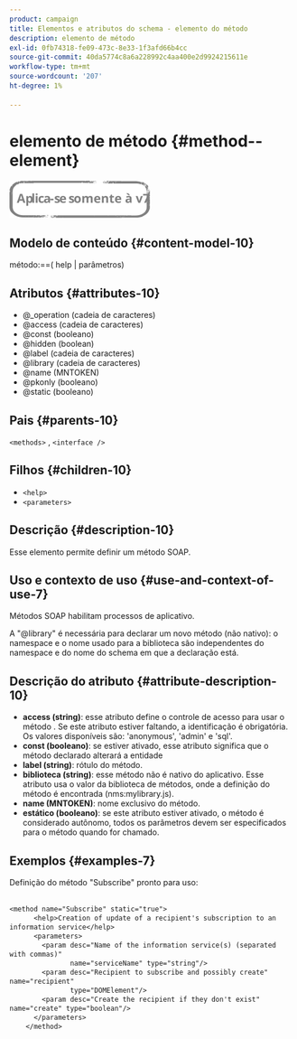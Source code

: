 ```yaml
---
product: campaign
title: Elementos e atributos do schema - elemento do método
description: elemento de método
exl-id: 0fb74318-fe09-473c-8e33-1f3afd66b4cc
source-git-commit: 40da5774c8a6a228992c4aa400e2d9924215611e
workflow-type: tm+mt
source-wordcount: '207'
ht-degree: 1%

---
```


# elemento de método {#method--element}

![](../../../assets/v7-only.svg)

## Modelo de conteúdo {#content-model-10}

método:==( help | parâmetros)

## Atributos {#attributes-10}

* @_operation (cadeia de caracteres)
* @access (cadeia de caracteres)
* @const (booleano)
* @hidden (boolean)
* @label (cadeia de caracteres)
* @library (cadeia de caracteres)
* @name (MNTOKEN)
* @pkonly (booleano)
* @static (booleano)

## Pais {#parents-10}

`<methods>`  ,  `<interface />`

## Filhos {#children-10}

* `<help>`
* `<parameters>`

## Descrição {#description-10}

Esse elemento permite definir um método SOAP.

## Uso e contexto de uso {#use-and-context-of-use-7}

Métodos SOAP habilitam processos de aplicativo.

A &quot;@library&quot; é necessária para declarar um novo método (não nativo): o namespace e o nome usado para a biblioteca são independentes do namespace e do nome do schema em que a declaração está.

## Descrição do atributo {#attribute-description-10}

* **access (string)**: esse atributo define o controle de acesso para usar o método . Se este atributo estiver faltando, a identificação é obrigatória. Os valores disponíveis são: &#39;anonymous&#39;, &#39;admin&#39; e &#39;sql&#39;.
* **const (booleano)**: se estiver ativado, esse atributo significa que o método declarado alterará a entidade
* **label (string)**: rótulo do método.
* **biblioteca (string)**: esse método não é nativo do aplicativo. Esse atributo usa o valor da biblioteca de métodos, onde a definição do método é encontrada (nms:mylibrary.js).
* **name (MNTOKEN)**: nome exclusivo do método.
* **estático (booleano)**: se este atributo estiver ativado, o método é considerado autônomo, todos os parâmetros devem ser especificados para o método quando for chamado.

## Exemplos {#examples-7}

Definição do método &quot;Subscribe&quot; pronto para uso:

```
 
<method name="Subscribe" static="true">
      <help>Creation of update of a recipient's subscription to an information service</help>
      <parameters>
        <param desc="Name of the information service(s) (separated with commas)"
               name="serviceName" type="string"/>
        <param desc="Recipient to subscribe and possibly create" name="recipient"
               type="DOMElement"/>
        <param desc="Create the recipient if they don't exist" name="create" type="boolean"/>
      </parameters>     
    </method>
```
